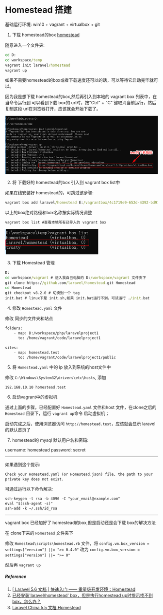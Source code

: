 # Homestead 搭建

基础运行环境: win10 + vagrant + virtualbox + git



1. 下载 homestead的box [homestead](https://app.vagrantup.com/laravel/boxes/homestead) 

随意进入一个文件夹:

```cmd
cd D:
cd workspace/temp
vagrant init laravel/homestead
vagrant up
```



如果不需要homestead的box或者下载速度还可以的话，可以等待它启动完毕就可以。

因为我是想下载 homestead的box,然后再引入到本地的 vagrant box 列表中，在当命令运行到 可以看到下载 box的 url时，按"Ctrl" + "C" 键取消当前运行，然后复制这段 url在浏览器打开，应该就会开始下载了。 




![](images/20190413094546.jpg)



2. 将 下载好的 homestead的box 引入到 vagrant box list中

如果在线安装好 homestead的，可跳过该步骤:

```cmd
vagrant box add laravel/homestead E:/vagrantbox/4c1719e9-652d-4392-bd91-69db902138ed.box
```
以上的box绝对路径和box名称按实际情况调整


```cmd
vagrant box list #查看本地所有已导入的 vagrant box
```

![](images/20190413100141.jpg)

3. 下载 Homestead 管理

```cmd
D:
cd workspace/vagrant # 进入我自己电脑的 D:/workspace/vagrant 文件夹下
git clone https://github.com/laravel/homestead.git Homestead
cd Homestead
git checkout v8.2.0 # 切换到一个 tag
init.bat # linux下是 init.sh,如果 init.bat运行不到，可试运行 ./init.bat
```

4. 修改 `Homestead.yaml` 文件

修改 同步的文件夹和站点

```
folders:
    - map: D:/workspace/php/laravelproject1
      to: /home/vagrant/code/laravelproject1

sites:
    - map: homestead.test
      to: /home/vagrant/code/laravelproject1/public
```

5. 将 `Homestead.yaml` 中的 ip 放入到系统的host文件中

修改 `C:\Windows\System32\drivers\etc\hosts`, 添加

```
192.168.10.10 homestead.test
```

6. 启动vagrant中的虚拟机

通过上面的步骤，已经配置好 `Homestead.yaml` 文件和host 文件，在clone之后的 `Homestead` 目录下，运行 `vagrant up`命令 启动虚拟机；

启动完成之后，使用浏览器访问 `http://homestead.test`，应该就会显示 laravel的默认首页了


7. homestead的 mysql 默认用户名和密码:

username: homestead
password: secret

------

如果遇到这个提示:

```
Check your Homestead.yaml (or Homestead.json) file, the path to your private key does not exist.
```

可通过运行以下命令解决:

```
ssh-keygen -t rsa -b 4096 -C "your_email@example.com" 
eval "$(ssh-agent -s)"
ssh-add -k ~/.ssh/id_rsa
```



-----

vagrant box 已经加好了 homestead的box,但是启动还是会下载 box的解决方法

在 clone下来的 `Homestead` 文件夹下

修改 `Homestead\scripts\homestead.rb` 文件，将 `config.vm.box_version = settings["version"] ||= ">= 0.4.0"` 改为 `config.vm.box_version = settings["version"] ||= ">= 0"`

然后再 `vagrant up`


##### Reference

1.  [[ Laravel 5.6 文档 ] 快速入门 —— 重量级开发环境：Homestead](https://laravelacademy.org/post/8671.html)
2.  [已经安装'laravel/homestead' box，但是执行homestead up时提示找不到box，怎么办？](https://segmentfault.com/q/1010000004472813/a-1020000004506197)
3.  [Laravel China 5.5 文档 Homestead](https://learnku.com/docs/laravel/5.5/homestead/1285)

